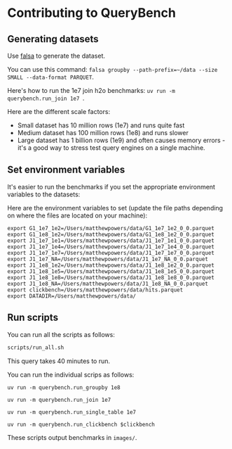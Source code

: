 # Contributing to QueryBench

## Generating datasets

Use [falsa](https://github.com/mrpowers-io/falsa) to generate the dataset.

You can use this command: `falsa groupby --path-prefix=~/data --size SMALL --data-format PARQUET`.

Here's how to run the 1e7 join h2o benchmarks: `uv run -m querybench.run_join 1e7 `.

Here are the different scale factors:

* Small dataset has 10 million rows (1e7) and runs quite fast
* Medium dataset has 100 million rows (1e8) and runs slower
* Large dataset has 1 billion rows (1e9) and often causes memory errors - it's a good way to stress test query engines on a single machine.

## Set environment variables

It's easier to run the benchmarks if you set the appropriate environment variables to the datasets:

Here are the environment variables to set (update the file paths depending on where the files are located on your machine):

```
export G1_1e7_1e2=/Users/matthewpowers/data/G1_1e7_1e2_0_0.parquet
export G1_1e8_1e2=/Users/matthewpowers/data/G1_1e8_1e2_0_0.parquet
export J1_1e7_1e1=/Users/matthewpowers/data/J1_1e7_1e1_0_0.parquet
export J1_1e7_1e4=/Users/matthewpowers/data/J1_1e7_1e4_0_0.parquet
export J1_1e7_1e7=/Users/matthewpowers/data/J1_1e7_1e7_0_0.parquet
export J1_1e7_NA=/Users/matthewpowers/data/J1_1e7_NA_0_0.parquet
export J1_1e8_1e2=/Users/matthewpowers/data/J1_1e8_1e2_0_0.parquet
export J1_1e8_1e5=/Users/matthewpowers/data/J1_1e8_1e5_0_0.parquet
export J1_1e8_1e8=/Users/matthewpowers/data/J1_1e8_1e8_0_0.parquet
export J1_1e8_NA=/Users/matthewpowers/data/J1_1e8_NA_0_0.parquet
export clickbench=/Users/matthewpowers/data/hits.parquet
export DATADIR=/Users/matthewpowers/data/
```

## Run scripts

You can run all the scripts as follows:

```sh
scripts/run_all.sh
```

This query takes 40 minutes to run.

You can run the individual scrips as follows:

```
uv run -m querybench.run_groupby 1e8
```

```
uv run -m querybench.run_join 1e7
```

```
uv run -m querybench.run_single_table 1e7
```

```
uv run -m querybench.run_clickbench $clickbench
```

These scripts output benchmarks in `images/`.
